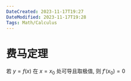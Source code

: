 ```yaml
---
DateCreated: 2023-11-17T19:27
DateModified: 2023-11-17T19:28
Tags: Math/Calculus
---
```

# 费马定理

若 $y = f(x)$ 在 $x = x_{0}$ 处可导且取极值, 则 $f'(x_{0})=0$
